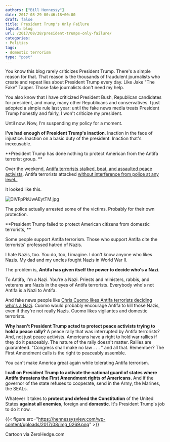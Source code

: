 ```yaml
---
authors: ["Bill Hennessy"]
date: 2017-08-29 00:46:18+00:00
draft: false
title: President Trump's Only Failure
layout: blog
url: /2017/08/28/president-trumps-only-failure/
categories:
- Politics
tags:
- domestic terrorism
type: "post"
---
```


You know this blog rarely criticizes President Trump. There's a simple reason for that. That reason is the thousands of fraudulent journalists who create and repeat lies about President Trump every day. Like Jake "The Fake" Tapper. Those fake journalists don't need my help.

You also know that I have criticized President Bush, Republican candidates for president, and many, many other Republicans and conservatives. I just adopted a simple rule last year: until the fake news media treats President Trump honestly and fairly, I won't criticize my president.

Until now. Now, I'm suspending my policy for a moment.

**I've had enough of President Trump's inaction**. Inaction in the face of injustice. Inaction on a basic duty of the president. Inaction that's inexcusable.

**President Trump has done nothing to protect American from the Antifa terrorist group. **

Over the weekend, [Antifa terrorists stalked, beat, and assaulted peace activists](https://www.thegatewaypundit.com/2017/08/japanese-american-trump-supporter-chased-beaten-pepper-sprayed-alt-left-antifa-mob-arrested-berkeley-police/). Antifa terrorists attacked [without interference from police at any level. ](https://www.thegatewaypundit.com/2017/08/disgusting-antifa-mob-spits-pro-trump-activist-berkeley-video/)

It looked like this.

![DIVFpPkUwAEytTM.jpg](https://hennessysview.com/wp-content/uploads/2017/08/DIVFpPkUwAEytTM.jpg)


The police actually arrested some of the victims. Probably for their own protection.

**President Trump failed to protect American citizens from domestic terrorists, **

Some people support Antifa terrorism. Those who support Antifa cite the terrorists' professed hatred of Nazis.

I hate Nazis, too. You do, too, I imagine. I don't know anyone who likes Nazis. My dad and my uncles fought Nazis in World War II.

The problem is, **Antifa has given itself the power to decide who's a Nazi**.

To Antifa, I'm a Nazi. You're a Nazi. Priests and ministers, rabbis, and veterans are Nazis in the eyes of Antifa terrorists. Everybody who's not Antifa is a Nazi to Antifa.

And fake news people like [Chris Cuomo likes Antifa terrorists deciding who's a Nazi](https://www.thegatewaypundit.com/2017/08/cnns-chris-cuomo-gets-roasted-twitter-defending-antifa-violence/). Cuomo would probably encourage Antifa to kill those Nazis, even if they're not really Nazis. Cuomo likes vigilantes and domestic terrorists.

**Why hasn't President Trump acted to protect peace activists trying to hold a peace rally?** A peace rally that was interrupted by Antifa terrorists? And, not just peace activists. Americans have a right to hold war rallies if they do it peaceably. The nature of the rally doesn't matter. Rallies are guaranteed. "Congress shall make no law . . . " and all that. Remember? The First Amendment calls is the right to peaceably assemble.

You can't make America great again while tolerating Antifa terrorism.

**I call on President Trump to activate the national guard of states where Antifa threatens the First Amendment rights of Americans.** And if the governor of the state refuses to cooperate, send in the Army, the Marines, the SEALs.

Whatever it takes to **protect and defend the Constitution** of the United States **against all enemies**, foreign and **domestic**. It's President Trump's job to do it now.

{{< figure src="https://hennessysview.com/wp-content/uploads/2017/08/img_0269.png" >}}


Cartoon via ZeroHedge.com
